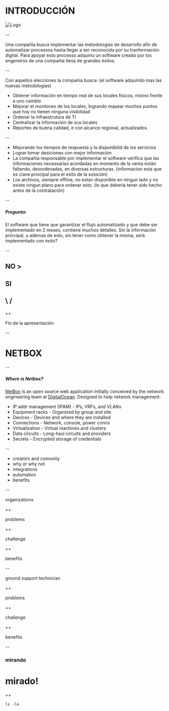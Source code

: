 
# INTRODUCCIÓN

![Logo](https://www.cencosud.com/cencosud/site/artic/20160119/imag/foto_0000000320160119163856.png)

--

Una compañia busca implementar las metodologias de desarrollo afín de automatizar processos hasta llegar a ser reconocida por su tranformaciòn digital.
Para apoyar esto processo adquiriu un software creado por los engeneros de una compañia llena de grandes éxitos.

--

Con aquellos elecciones la compañia busca: (el software adquirido mas las nuevas metodologias)
* Obtener información en tiempo real de sus locales físicos, mismo frente a uno cambio
* Mejorar el monitoreo de los locales, logrando mapear muchos puntos que hoy no tienen ninguna visibilidad
* Ordenar la infraestrutura de TI
* Centralizar la información de sus locales
* Reportes de buena calidad, e con alcance regional, actualizados

--

* Mejorando los tiempos de respuesta y la disponibilid de los servicios
* Lograr tomar desiciones con mejor informaciòn
* La compañia responsable por implementar el software verifica que las informaciones necessarias acordadas en momento de la venta están faltando, desordenadas, en diversas estructuras. (informacion esta que es clave principal para el exito de la solución)
* Los archivos, siempre offline, no estan disponible en ningun lado y no existe ningun plano para ordenar esto. (lo que deberia tener sido hecho antes de la contratación)

--

##### Pregunta:
El software que tiene que garantizar el flujo automatizado y que debe ser implementado en 2 meses, contiene muchos detalles.
Sin la información principal, y ademas de esto, sin tener como obtener la misma, será implementado con éxito?
 
--

## NO >

## SI
## \ /

++

Fin de la apresentación

--

# NETBOX

--

##### Where is Netbox?

[NetBox](https://netbox.readthedocs.io/en/latest/) is an open source web application initially conceived by the network engineering team at [DigitalOcean](https://www.digitalocean.com/). Designed to help network management:

* IP addr management (IPAM) - IPs, VRFs, and VLANs
* Equipment racks - Organized by group and site
* Devices - Devices and where they are installed
* Connections - Network, console, power conns
* Virtualization - Virtual machines and clusters
* Data circuits - Long-haul circuits and providers
* Secrets - Encrypted storage of credentials

--

* creators and comunity
* why or why not
* integrations
* automation
* benefits

--

organizations

++

problems

++

challenge

++

benefits

--

ground support technician

++

problems

++

challenge

++

benefits

--

### mirando

# mirado!

++

```
ls -la
```
